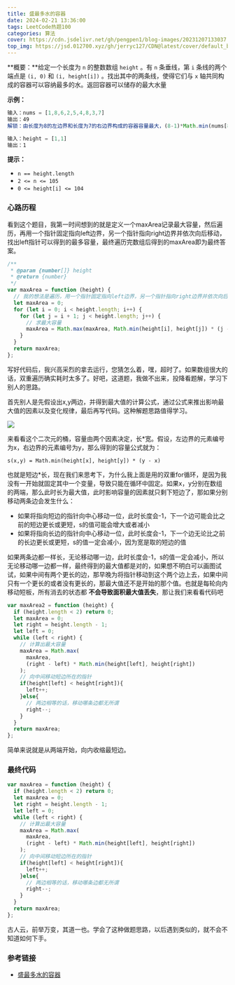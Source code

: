 ```yaml
---
title: 盛最多水的容器
date: 2024-02-21 13:36:00
tags: LeetCode热题100
categories: 算法
cover: https://cdn.jsdelivr.net/gh/pengpen1/blog-images/20231207133037.png
top_img: https://jsd.012700.xyz/gh/jerryc127/CDN@latest/cover/default_bg.png
---
```

**概要：**给定一个长度为 `n` 的整数数组 `height` 。有 `n` 条垂线，第 `i` 条线的两个端点是 `(i, 0)` 和 `(i, height[i])` 。找出其中的两条线，使得它们与 `x` 轴共同构成的容器可以容纳最多的水。返回容器可以储存的最大水量

**示例：**

```js
输入：nums = [1,8,6,2,5,4,8,3,7]
输出：49
解锁：由长度为8的左边界和长度为7的右边界构成的容器容量最大，(8-1)*Math.min(nums[8], nums[1])=49

输入：height = [1,1]
输出：1
```

**提示：**

- `n == height.length`
- `2 <= n <= 105`
- `0 <= height[i] <= 104`



### 心路历程

看到这个题目，我第一时间想到的就是定义一个maxArea记录最大容量，然后遍历，再用一个指针固定指向left边界，另一个指针指向right边界并依次向后移动，找出left指针可以得到的最多容量，最终遍历完数组后得到的maxArea即为最终答案。

```js
/**
 * @param {number[]} height
 * @return {number}
 */
var maxArea = function (height) {
  // 我的想法是遍历，用一个指针固定指向left边界，另一个指针指向right边界并依次向后移动，找出left指针可以得到的最多容量
  let maxArea = 0;
  for (let i = 0; i < height.length; i++) {
    for (let j = i + 1; j < height.length; j++) {
      // 求最大容量
      maxArea = Math.max(maxArea, Math.min(height[i], height[j]) * (j - i));
    }
  }
  return maxArea;
};
```

写好代码后，我兴高采烈的拿去运行，您猜怎么着，嘿，超时了。如果数组很大的话，双重遍历确实耗时太多了。好吧，这道题，我做不出来，投降看题解，学习下别人的思路。

首先别人是先假设出x,y两边，并得到最大值的计算公式，通过公式来推出影响最大值的因素以及变化规律，最后再写代码。这种解题思路值得学习。

![](https://cdn.jsdelivr.net/gh/pengpen1/blog-images/20240221110824.png)

来看看这个二次元的桶，容量由两个因素决定，长*宽。假设，左边界的元素编号为x，右边界的元素编号为y，那么得到的容量公式就为：

```test
s(x,y) = Math.min(height[x], height[y]) * (y - x)
```

也就是短边*长，现在我们来思考下，为什么我上面是用的双重for循环，是因为我没有一开始就固定其中一个变量，导致只能在循环中固定。如果x，y分别在数组的两端，那么此时长为最大值，此时影响容量的因素就只剩下短边了，那如果分别移动两条边会发生什么：

- 如果将指向短边的指针向中心移动一位，此时长度会-1，下一个边可能会比之前的短边更长或更短，s的值可能会增大或者减小
- 如果将指向长边的指针向中心移动一位，此时长度会-1，下一个边无论比之前的长边更长或更短，s的值一定会减小，因为宽是取的短边的值

如果两条边都一样长，无论移动哪一边，此时长度会-1，s的值一定会减小，所以无论移动哪一边都一样，最终得到的最大值都是对的，如果想不明白可以画图试试，如果中间有两个更长的边，那早晚为将指针移动到这个两个边上去，如果中间只有一个更长的或者没有更长的，那最大值还不是开始的那个值。也就是每轮向内移动短板，所有消去的状态都 **不会导致面积最大值丢失**，那让我们来看看代码吧

```js
var maxArea2 = function (height) {
  if (height.length < 2) return 0;
  let maxArea = 0;
  let right = height.length - 1;
  let left = 0;
  while (left < right) {
    // 计算出最大容量
    maxArea = Math.max(
      maxArea,
      (right - left) * Math.min(height[left], height[right])
    );
    // 向中间移动短边所在的指针
    if(height[left] < height[right]){
      left++;
    }else{
      // 两边相等的话，移动哪条边都无所谓
      right--;
    }
  }
  return maxArea;
};
```

简单来说就是从两端开始，向内收缩最短边。



### 最终代码

```js
var maxArea = function (height) {
  if (height.length < 2) return 0;
  let maxArea = 0;
  let right = height.length - 1;
  let left = 0;
  while (left < right) {
    // 计算出最大容量
    maxArea = Math.max(
      maxArea,
      (right - left) * Math.min(height[left], height[right])
    );
    // 向中间移动短边所在的指针
    if(height[left] < height[right]){
      left++;
    }else{
      // 两边相等的话，移动哪条边都无所谓
      right--;
    }
  }
  return maxArea;
};
```

古人云，前举万变，其道一也。学会了这种做题思路，以后遇到类似的，就不会不知道如何下手。



### 参考链接

- [盛最多水的容器](https://leetcode.cn/problems/container-with-most-water/description/?envType=study-plan-v2&envId=top-100-liked)

